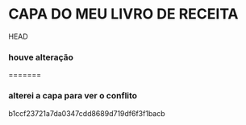 # CAPA DO MEU LIVRO DE RECEITA

 HEAD


### houve alteração


=======
### alterei a capa para ver o conflito
 b1ccf23721a7da0347cdd8689d719df6f3f1bacb

